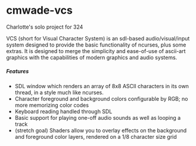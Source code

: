 # cmwade-vcs
Charlotte's solo project for 324

VCS (short for Visual Character System) is an sdl-based audio/visual/input system designed to provide the basic functionality of ncurses, plus some extras. It is designed to merge the simplicity and ease-of-use of ascii-art graphics with the capabilities of modern graphics and audio systems.

##### Features
* SDL window which renders an array of 8x8 ASCII characters in its own thread, in a style much like ncurses.
* Character foreground and background colors configurable by RGB; no more memorizing color codes
* Keyboard reading handled through SDL
* Basic support for playing one-off audio sounds as well as looping a track
* (stretch goal) Shaders allow you to overlay effects on the background and foreground color layers, rendered on a 1/8 character size grid
